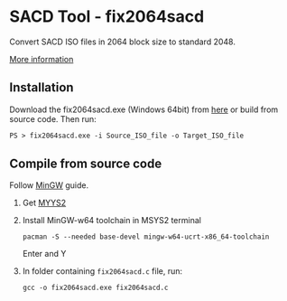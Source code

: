 # SACD Tool - fix2064sacd

Convert SACD ISO files in 2064 block size to standard 2048.

[More information](https://github.com/sacd-ripper/sacd-ripper/issues/80#issuecomment-1732939970)

## Installation

Download the fix2064sacd.exe (Windows 64bit) from [here](https://github.com/hermit99/sacd-tool/releases/tag/v0.1.0) or build from source code. Then run:

```ps
PS > fix2064sacd.exe -i Source_ISO_file -o Target_ISO_file
```

## Compile from source code

Follow [MinGW](https://code.visualstudio.com/docs/cpp/config-mingw#_prerequisites) guide.

1. Get [MYYS2](https://github.com/msys2/msys2-installer/releases/download/2023-05-26/msys2-x86_64-20230526.exe)

2. Install MinGW-w64 toolchain in MSYS2 terminal

    `pacman -S --needed base-devel mingw-w64-ucrt-x86_64-toolchain`

   Enter and Y

3. In folder containing `fix2064sacd.c` file, run:

   `gcc -o fix2064sacd.exe fix2064sacd.c`
